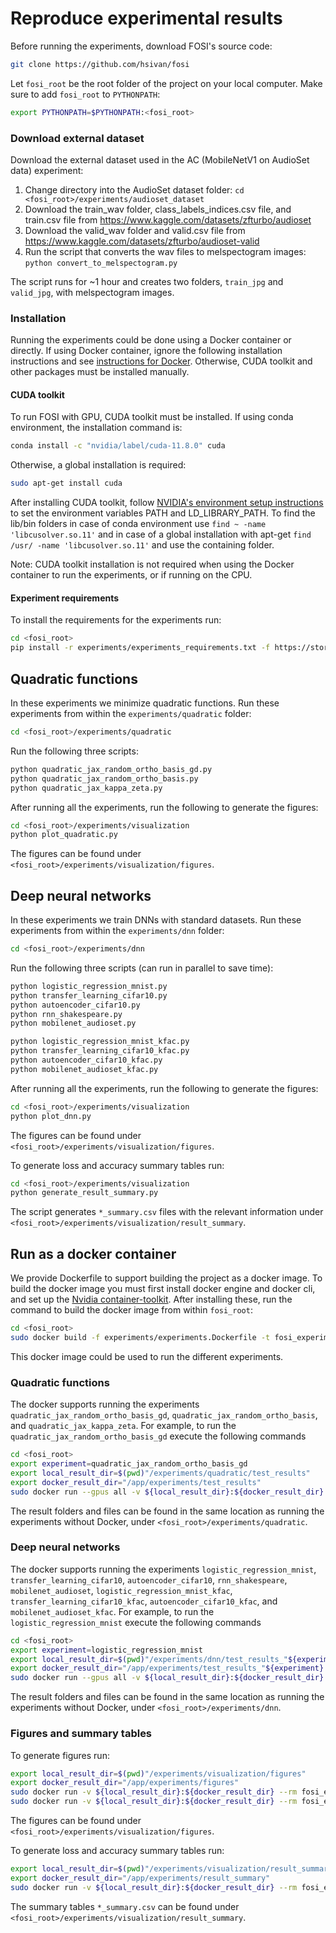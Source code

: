 # Reproduce experimental results

Before running the experiments, download FOSI's source code:
```bash
git clone https://github.com/hsivan/fosi
```
Let `fosi_root` be the root folder of the project on your local computer.
Make sure to add `fosi_root` to `PYTHONPATH`:
```bash
export PYTHONPATH=$PYTHONPATH:<fosi_root>
```

### Download external dataset

Download the external dataset used in the AC (MobileNetV1 on AudioSet data) experiment:
1. Change directory into the AudioSet dataset folder: `cd <fosi_root>/experiments/audioset_dataset`
2. Download the train_wav folder, class_labels_indices.csv file, and train.csv file from https://www.kaggle.com/datasets/zfturbo/audioset
3. Download the valid_wav folder and valid.csv file from https://www.kaggle.com/datasets/zfturbo/audioset-valid
4. Run the script that converts the wav files to melspectogram images: `python convert_to_melspectogram.py`

The script runs for ~1 hour and creates two folders, `train_jpg` and `valid_jpg`, with melspectogram images.


### Installation

Running the experiments could be done using a Docker container or directly.
If using Docker container, ignore the following installation instructions and see [instructions for Docker](#run-as-a-docker-container).
Otherwise, CUDA toolkit and other packages must be installed manually.

#### CUDA toolkit

To run FOSI with GPU, CUDA toolkit must be installed.
If using conda environment, the installation command is:
```bash
conda install -c "nvidia/label/cuda-11.8.0" cuda
```
Otherwise, a global installation is required:
```bash
sudo apt-get install cuda
```
After installing CUDA toolkit, follow [NVIDIA's environment setup instructions](https://docs.nvidia.com/cuda/cuda-installation-guide-linux/index.html#environment-setup)
to set the environment variables PATH and LD_LIBRARY_PATH.
To find the lib/bin folders in case of conda environment use `find ~ -name 'libcusolver.so.11'` and in case of a
global installation with apt-get `find /usr/ -name 'libcusolver.so.11'` and use the containing folder.

Note: CUDA toolkit installation is not required when using the Docker container to run the experiments, or if running on the CPU.


#### Experiment requirements

To install the requirements for the experiments run:
```bash
cd <fosi_root>
pip install -r experiments/experiments_requirements.txt -f https://storage.googleapis.com/jax-releases/jax_cuda_releases.html
```

## Quadratic functions
In these experiments we minimize quadratic functions.
Run these experiments from within the `experiments/quadratic` folder:
```bash
cd <fosi_root>/experiments/quadratic
```

Run the following three scripts:
```bash
python quadratic_jax_random_ortho_basis_gd.py
python quadratic_jax_random_ortho_basis.py
python quadratic_jax_kappa_zeta.py
```

After running all the experiments, run the following to generate the figures:
```bash
cd <fosi_root>/experiments/visualization
python plot_quadratic.py
```
The figures can be found under `<fosi_root>/experiments/visualization/figures`.


## Deep neural networks
In these experiments we train DNNs with standard datasets.
Run these experiments from within the `experiments/dnn` folder:
```bash
cd <fosi_root>/experiments/dnn
```

Run the following three scripts (can run in parallel to save time):
```bash
python logistic_regression_mnist.py
python transfer_learning_cifar10.py
python autoencoder_cifar10.py
python rnn_shakespeare.py
python mobilenet_audioset.py

python logistic_regression_mnist_kfac.py
python transfer_learning_cifar10_kfac.py
python autoencoder_cifar10_kfac.py
python mobilenet_audioset_kfac.py
```

After running all the experiments, run the following to generate the figures:
```bash
cd <fosi_root>/experiments/visualization
python plot_dnn.py
```
The figures can be found under `<fosi_root>/experiments/visualization/figures`.

To generate loss and accuracy summary tables run:
```bash
cd <fosi_root>/experiments/visualization
python generate_result_summary.py
```
The script generates `*_summary.csv` files with the relevant information under `<fosi_root>/experiments/visualization/result_summary`.


## Run as a docker container

We provide Dockerfile to support building the project as a docker image.
To build the docker image you must first install docker engine and docker cli,
and set up the [Nvidia container-toolkit](https://docs.nvidia.com/datacenter/cloud-native/container-toolkit/install-guide.html#setting-up-nvidia-container-toolkit).
After installing these, run the command to build the docker image from within `fosi_root`:
```bash
cd <fosi_root>
sudo docker build -f experiments/experiments.Dockerfile -t fosi_experiment .
```
This docker image could be used to run the different experiments.

### Quadratic functions
The docker supports running the experiments `quadratic_jax_random_ortho_basis_gd`, `quadratic_jax_random_ortho_basis`, and `quadratic_jax_kappa_zeta`.
For example, to run the `quadratic_jax_random_ortho_basis_gd` execute the following commands
```bash
cd <fosi_root>
export experiment=quadratic_jax_random_ortho_basis_gd
export local_result_dir=$(pwd)"/experiments/quadratic/test_results"
export docker_result_dir="/app/experiments/test_results"
sudo docker run --gpus all -v ${local_result_dir}:${docker_result_dir} --rm fosi_experiment python3 /app/experiments/quadratic/${experiment}.py
```

The result folders and files can be found in the same location as running the experiments without Docker, under `<fosi_root>/experiments/quadratic`.

### Deep neural networks
The docker supports running the experiments `logistic_regression_mnist`, `transfer_learning_cifar10`, `autoencoder_cifar10`, `rnn_shakespeare`, `mobilenet_audioset`, `logistic_regression_mnist_kfac`, `transfer_learning_cifar10_kfac`, `autoencoder_cifar10_kfac`, and `mobilenet_audioset_kfac`.
For example, to run the `logistic_regression_mnist` execute the following commands
```bash
cd <fosi_root>
export experiment=logistic_regression_mnist
export local_result_dir=$(pwd)"/experiments/dnn/test_results_"${experiment}
export docker_result_dir="/app/experiments/test_results_"${experiment}
sudo docker run --gpus all -v ${local_result_dir}:${docker_result_dir} --rm fosi_experiment python3 /app/experiments/dnn/${experiment}.py
```

The result folders and files can be found in the same location as running the experiments without Docker, under `<fosi_root>/experiments/dnn`.

### Figures and summary tables

To generate figures run:
```bash
export local_result_dir=$(pwd)"/experiments/visualization/figures"
export docker_result_dir="/app/experiments/figures"
sudo docker run -v ${local_result_dir}:${docker_result_dir} --rm fosi_experiment python3 /app/experiments/visualization/plot_dnn.py /app/experiments/dnn
sudo docker run -v ${local_result_dir}:${docker_result_dir} --rm fosi_experiment python3 /app/experiments/visualization/plot_quadratic.py /app/experiments/quadratic
```
The figures can be found under `<fosi_root>/experiments/visualization/figures`.

To generate loss and accuracy summary tables run:
```bash
export local_result_dir=$(pwd)"/experiments/visualization/result_summary"
export docker_result_dir="/app/experiments/result_summary"
sudo docker run -v ${local_result_dir}:${docker_result_dir} --rm fosi_experiment python3 /app/experiments/visualization/generate_result_summary.py /app/experiments/dnn
```
The summary tables `*_summary.csv` can be found under `<fosi_root>/experiments/visualization/result_summary`.
